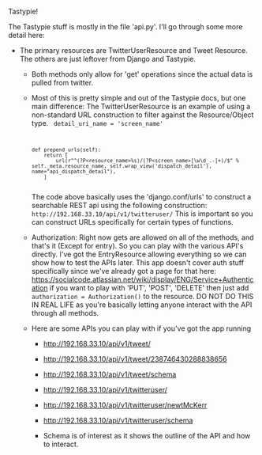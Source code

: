 Tastypie!

The Tastypie stuff is mostly in the file 'api.py'.  I'll go through some more detail here:

- The primary resources are TwitterUserResource and Tweet Resource. The others are just leftover from Django and Tastypie.
  - Both methods only allow for 'get' operations since the actual data is pulled from twitter.
  - Most of this is pretty simple and out of the Tastypie docs, but one main difference: The TwitterUserResource is an example
    of using a non-standard URL construction to filter against the Resource/Object type.
    <code>
        detail_uri_name = 'screen_name'

        def prepend_urls(self):
            return [
                url(r"^(?P<resource_name>%s)/(?P<screen_name>[\w\d_.-]+)/$" % self._meta.resource_name, self.wrap_view('dispatch_detail'), name="api_dispatch_detail"),
            ]
    </code>
    The code above basically uses the 'django.conf/urls' to construct a searchable REST api using the following construction:
      <code>http://192.168.33.10/api/v1/twitteruser/<twitter-screen-name></code>  This is important so you can construct URLs specifically
      for certain types of functions.
  - Authorization:  Right now gets are allowed on all of the methods, and that's it (Except for entry).  So you can play with
    the various API's directly.  I've got the EntryResource allowing everything so we can show how to test the APIs later.
    This app doesn't cover auth stuff specifically since we've already got a page for that here: https://socialcode.atlassian.net/wiki/display/ENG/Service+Authentication
    if you want to play with 'PUT', 'POST', 'DELETE' then just add <code>authorization = Authorization()</code> to the resource.
    DO NOT DO THIS IN REAL LIFE as you're basically letting anyone interact with the API through all methods.
  - Here are some APIs you can play with if you've got the app running
      - http://192.168.33.10/api/v1/tweet/
      - http://192.168.33.10/api/v1/tweet/238746430288838656
      - http://192.168.33.10/api/v1/tweet/schema
      - http://192.168.33.10/api/v1/twitteruser/
      - http://192.168.33.10/api/v1/twitteruser/newtMcKerr
      - http://192.168.33.10/api/v1/twitteruser/schema

    - Schema is of interest as it shows the outline of the API and how to interact.